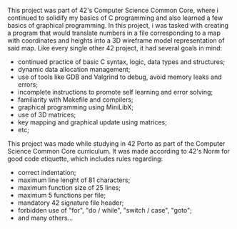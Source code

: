 This project was part of 42's Computer Science Common Core, where i continued
to solidify my basics of C programming and also learned a few basics of
graphical programming.
In this project, i was tasked with creating a program that would translate
numbers in a file corresponding to a map with coordinates and heights 
into a 3D wireframe model representation of said map. 
Like every single other 42 project, it had several goals in mind:
- continued practice of basic C syntax, logic, data types and structures;
- dynamic data allocation management;
- use of tools like GDB and Valgrind to debug, avoid memory leaks and errors;
- incomplete instructions to promote self learning and error solving;
- familiarity with Makefile and compilers;
- graphical programming using MiniLibX;
- use of 3D matrices;
- key mapping and graphical update using matrices;
- etc;

This project was made while studying in 42 Porto as part of the Computer Science
Common Core curriculum.
It was made according to 42's Norm for good code etiquette, which includes rules regarding:
- correct indentation;
- maximum line lenght of 81 characters;
- maximum function size of 25 lines;
- maximum 5 functions per file;
- mandatory 42 signature file header;
- forbidden use of "for", "do / while", "switch / case", "goto";
- and many others...

